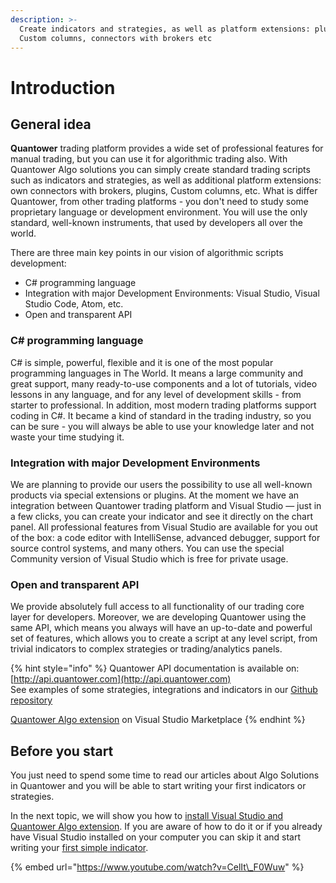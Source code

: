 ```yaml
---
description: >-
  Create indicators and strategies, as well as platform extensions: plugins,
  Custom columns, connectors with brokers etc
---
```


# Introduction

## General idea

**Quantower** trading platform provides a wide set of professional features for manual trading, but you can use it for algorithmic trading also. With Quantower Algo solutions you can simply create standard trading scripts such as indicators and strategies, as well as additional platform extensions: own connectors with brokers, plugins, Custom columns, etc. What is differ Quantower, from other trading platforms - you don't need to study some proprietary language or development environment. You will use the only standard, well-known instruments, that used by developers all over the world. 

There are three main key points in our vision of algorithmic scripts development:

* C\# programming language
* Integration with major Development Environments: Visual Studio, Visual Studio Code, Atom, etc.
* Open and transparent API

### C\# programming language

C\# is simple, powerful, flexible and it is one of the most popular programming languages in The World. It means a large community and great support, many ready-to-use components and a lot of tutorials, video lessons in any language, and for any level of development skills - from starter to professional. In addition, most modern trading platforms support coding in C\#. It became a kind of standard in the trading industry, so you can be sure - you will always be able to use your knowledge later and not waste your time studying it.

### Integration with major Development Environments

We are planning to provide our users the possibility to use all well-known products via special extensions or plugins. At the moment we have an integration between Quantower trading platform and Visual Studio — just in a few clicks, you can create your indicator and see it directly on the chart panel. All professional features from Visual Studio are available for you out of the box: a code editor with IntelliSense, advanced debugger, support for source control systems, and many others. You can use the special Community version of Visual Studio which is free for private usage.

### Open and transparent API

We provide absolutely full access to all functionality of our trading core layer for developers. Moreover, we are developing Quantower using the same API, which means you always will have an up-to-date and powerful set of features, which allows you to create a script at any level script, from trivial indicators to complex strategies or trading/analytics panels.

{% hint style="info" %}
Quantower API documentation is available on: [http://api.quantower.com](http://api.quantower.com)  
See examples of some strategies, integrations and indicators in our [Github repository](https://github.com/Quantower/Examples)

[Quantower Algo extension](https://marketplace.visualstudio.com/items?itemName=Quantower.quantoweralgo) on Visual Studio Marketplace
{% endhint %}

## Before you start

You just need to spend some time to read our articles about Algo Solutions in Quantower and you will be able to start writing your first indicators or strategies.

In the next topic, we will show you how to [install Visual Studio and Quantower Algo extension](https://help.quantower.com/quantower-algo/installing-visual-studio). If you are aware of how to do it or if you already have Visual Studio installed on your computer you can skip it and start writing your [first simple indicator](https://help.quantower.com/quantower-algo/simple-indicator).

{% embed url="https://www.youtube.com/watch?v=CelIt\_F0Wuw" %}

